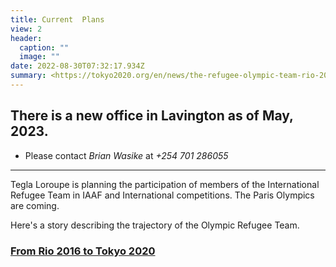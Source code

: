 ```yaml
---
title: Current  Plans
view: 2
header:
  caption: ""
  image: ""
date: 2022-08-30T07:32:17.934Z
summary: <https://tokyo2020.org/en/news/the-refugee-olympic-team-rio-2016-was-for-attention-tokyo-2020-is-for-our-full-><https://tokyo2020.org/en/news/the-refugee-olympic-team-rio-2016-was-for-attention-tokyo-2020-is-for-our-full->
---
```

## There is a new office in Lavington as of May, 2023.
- Please contact *Brian Wasike* at *+254 701 286055*
<hr>
Tegla Loroupe is planning the participation of  members of the International Refugee Team in IAAF and International competitions. The Paris Olympics are coming.

Here's a story describing the trajectory of the Olympic Refugee Team.

### [From Rio 2016 to Tokyo 2020](https://tokyo2020.org/en/news/the-refugee-olympic-team-rio-2016-was-for-attention-tokyo-2020-is-for-our-full-)
